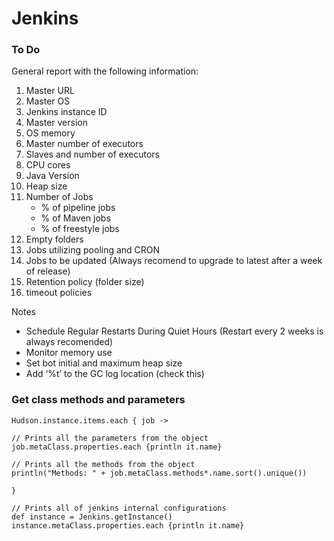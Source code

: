 # Jenkins

### To Do

General report with the following information:

1) Master URL  
2) Master OS  
3) Jenkins instance ID  
4) Master version  
5) OS memory  
6) Master number of executors  
7) Slaves and number of executors  
8) CPU cores    
9) Java Version  
10) Heap size  
11) Number of Jobs
    - % of pipeline jobs
    - % of Maven jobs
    - % of freestyle jobs  
12) Empty folders  
13) Jobs utilizing pooling and CRON  
14) Jobs to be updated (Always recomend to upgrade to latest after a week of release)  
15) Retention policy (folder size)
16) timeout policies 

Notes
* Schedule Regular Restarts During Quiet Hours (Restart every 2 weeks is always recomended)
* Monitor memory use
* Set bot initial and maximum heap size
* Add ‘%t’ to the GC log location (check this)

### Get class methods and parameters

```
Hudson.instance.items.each { job ->

// Prints all the parameters from the object
job.metaClass.properties.each {println it.name}

// Prints all the methods from the object
println("Methods: " + job.metaClass.methods*.name.sort().unique())

}

// Prints all of jenkins internal configurations
def instance = Jenkins.getInstance()
instance.metaClass.properties.each {println it.name}
```
